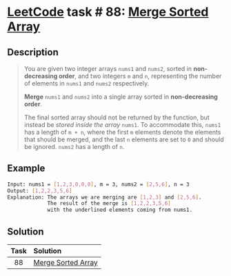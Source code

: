 # [LeetCode][leetcode] task # 88: [Merge Sorted Array][task]

Description
-----------

> You are given two integer arrays `nums1` and `nums2`,
> sorted in **non-decreasing order**,
> and two integers `m` and `n`,
> representing the number of elements in `nums1` and `nums2` respectively.
>
> **Merge** `nums1` and `nums2` into a single array sorted in **non-decreasing order**.
> 
> The final sorted array should not be returned by the function,
> but instead be _stored inside the array_ `nums1`.
> To accommodate this, `nums1` has a length of `m + n`,
> where the first `m` elements denote the elements that should be merged,
> and the last `n` elements are set to `0` and should be ignored.
> `nums2` has a length of `n`.

Example
-------

```sh
Input: nums1 = [1,2,3,0,0,0], m = 3, nums2 = [2,5,6], n = 3
Output: [1,2,2,3,5,6]
Explanation: The arrays we are merging are [1,2,3] and [2,5,6].
             The result of the merge is [1,2,2,3,5,6]
             with the underlined elements coming from nums1.
```

Solution
--------

| Task | Solution                       |
|:----:|:-------------------------------|
|  88  | [Merge Sorted Array][solution] |


[leetcode]: <http://leetcode.com/>
[task]: <https://leetcode.com/problems/merge-sorted-array/>
[solution]: <https://github.com/wellaxis/witalis-jkit/blob/main/module/tasks/src/main/java/com/witalis/jkit/tasks/core/task/leetcode/h1/p88/option/Practice.java>

